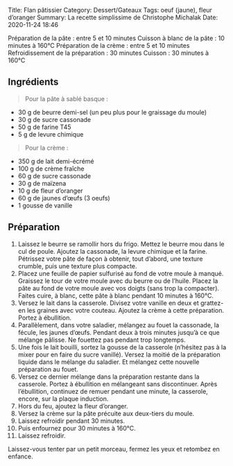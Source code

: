 Title: Flan pâtissier
Category: Dessert/Gateaux
Tags: oeuf (jaune), fleur d’oranger
Summary: La recette simplissime de Christophe Michalak
Date:  2020-11-24 18:46

Préparation de la pâte : entre 5 et 10 minutes
Cuisson à blanc de la pâte : 10 minutes à 160°C
Préparation de la crème : entre 5 et 10 minutes
Refroidissement de la préparation : 30 minutes
Cuisson : 30 minutes à 160°C 

## Ingrédients
> Pour la pâte à sablé basque :

- 30 g de beurre demi-sel (un peu plus pour le graissage du moule)
- 30 g de sucre cassonade
- 50 g de farine T45
- 5 g de levure chimique 

> Pour la crème :

- 350 g de lait demi-écrémé
- 100 g de crème fraîche
- 60 g de sucre cassonade
- 30 g de maïzena
- 10 g de fleur d’oranger
- 60 g de jaunes d’œufs (3 oeufs)
- 1 gousse de vanille

## Préparation
1. Laissez le beurre se ramollir hors du frigo. Mettez le beurre mou dans le cul de poule. Ajoutez la cassonade, la levure chimique et la farine.
Pétrissez votre pâte de façon à obtenir, tout d’abord, une texture crumble, puis une texture plus compacte.
2. Placez une feuille de papier sulfurisé au fond de votre moule à manqué. Graissez le tour de votre moule avec du beurre ou de l’huile.
Placez la pâte au fond de votre moule avec vos doigts (sans trop la compacter). Faites cuire, à blanc, cette pâte à blanc pendant 10 minutes à 160°C.
3. Versez le lait dans la casserole. Divisez votre vanille en deux et grattez-en les graines avec votre couteau. Ajoutez la crème à cette préparation. Portez à ébullition.
4. Parallèlement, dans votre saladier, mélangez au fouet la cassonade, la fécule, les jaunes d’œufs.
Pendant deux à trois minutes jusqu’à ce que mélange pâlisse. Ne fouettez pas pendant trop longtemps.
5. Une fois le lait bouilli, sortez la gousse de la casserole (n’hésitez pas à la mixer pour en faire du sucre vanillé).
Versez la moitié de la préparation liquide dans le mélange du saladier. Et mélangez cette nouvelle préparation au fouet.
6. Versez ce dernier mélange dans la préparation restante dans la casserole. Portez à ébullition en mélangeant sans discontinuer. Après l’ébullition, continuez de remuer pendant une minute, la casserole, encore, sur la plaque induction.
7. Hors du feu, ajoutez la fleur d’oranger.
8. Versez la crème sur la pâte précuite aux deux-tiers du moule.
9. Laissez refroidir pendant 30 minutes.
10. Puis enfournez pour 30 minutes à 160°C.
11. Laissez refroidir.

Laissez-vous tenter par un petit morceau, fermez les yeux et retombez en enfance. 

